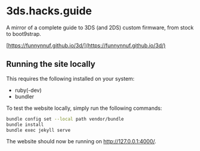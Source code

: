  # 3ds.hacks.guide

A  mirror of a complete guide to 3DS (and 2DS) custom firmware, from stock to boot9strap.

[https://funnynnuf.github.io/3d/](https://funnynnuf.github.io/3d/)

## Running the site locally

This requires the following installed on your system:
- ruby(-dev)
- bundler

To test the website locally, simply run the following commands:

```sh
bundle config set --local path vendor/bundle
bundle install
bundle exec jekyll serve
```

The website should now be running on http://127.0.0.1:4000/.
